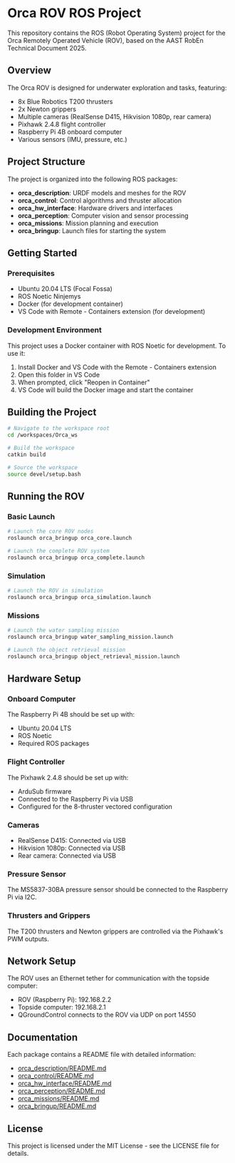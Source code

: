 # Orca ROV ROS Project

This repository contains the ROS (Robot Operating System) project for the Orca Remotely Operated Vehicle (ROV), based on the AAST RobEn Technical Document 2025.

## Overview

The Orca ROV is designed for underwater exploration and tasks, featuring:
- 8x Blue Robotics T200 thrusters
- 2x Newton grippers
- Multiple cameras (RealSense D415, Hikvision 1080p, rear camera)
- Pixhawk 2.4.8 flight controller
- Raspberry Pi 4B onboard computer
- Various sensors (IMU, pressure, etc.)

## Project Structure

The project is organized into the following ROS packages:

- **orca_description**: URDF models and meshes for the ROV
- **orca_control**: Control algorithms and thruster allocation
- **orca_hw_interface**: Hardware drivers and interfaces
- **orca_perception**: Computer vision and sensor processing
- **orca_missions**: Mission planning and execution
- **orca_bringup**: Launch files for starting the system

## Getting Started

### Prerequisites

- Ubuntu 20.04 LTS (Focal Fossa)
- ROS Noetic Ninjemys
- Docker (for development container)
- VS Code with Remote - Containers extension (for development)

### Development Environment

This project uses a Docker container with ROS Noetic for development. To use it:

1. Install Docker and VS Code with the Remote - Containers extension
2. Open this folder in VS Code
3. When prompted, click "Reopen in Container"
4. VS Code will build the Docker image and start the container

## Building the Project

```bash
# Navigate to the workspace root
cd /workspaces/Orca_ws

# Build the workspace
catkin build

# Source the workspace
source devel/setup.bash
```

## Running the ROV

### Basic Launch

```bash
# Launch the core ROV nodes
roslaunch orca_bringup orca_core.launch

# Launch the complete ROV system
roslaunch orca_bringup orca_complete.launch
```

### Simulation

```bash
# Launch the ROV in simulation
roslaunch orca_bringup orca_simulation.launch
```

### Missions

```bash
# Launch the water sampling mission
roslaunch orca_bringup water_sampling_mission.launch

# Launch the object retrieval mission
roslaunch orca_bringup object_retrieval_mission.launch
```

## Hardware Setup

### Onboard Computer

The Raspberry Pi 4B should be set up with:
- Ubuntu 20.04 LTS
- ROS Noetic
- Required ROS packages

### Flight Controller

The Pixhawk 2.4.8 should be set up with:
- ArduSub firmware
- Connected to the Raspberry Pi via USB
- Configured for the 8-thruster vectored configuration

### Cameras

- RealSense D415: Connected via USB
- Hikvision 1080p: Connected via USB
- Rear camera: Connected via USB

### Pressure Sensor

The MS5837-30BA pressure sensor should be connected to the Raspberry Pi via I2C.

### Thrusters and Grippers

The T200 thrusters and Newton grippers are controlled via the Pixhawk's PWM outputs.

## Network Setup

The ROV uses an Ethernet tether for communication with the topside computer:

- ROV (Raspberry Pi): 192.168.2.2
- Topside computer: 192.168.2.1
- QGroundControl connects to the ROV via UDP on port 14550

## Documentation

Each package contains a README file with detailed information:

- [orca_description/README.md](src/orca_description/README.md)
- [orca_control/README.md](src/orca_control/README.md)
- [orca_hw_interface/README.md](src/orca_hw_interface/README.md)
- [orca_perception/README.md](src/orca_perception/README.md)
- [orca_missions/README.md](src/orca_missions/README.md)
- [orca_bringup/README.md](src/orca_bringup/README.md)

## License

This project is licensed under the MIT License - see the LICENSE file for details.
